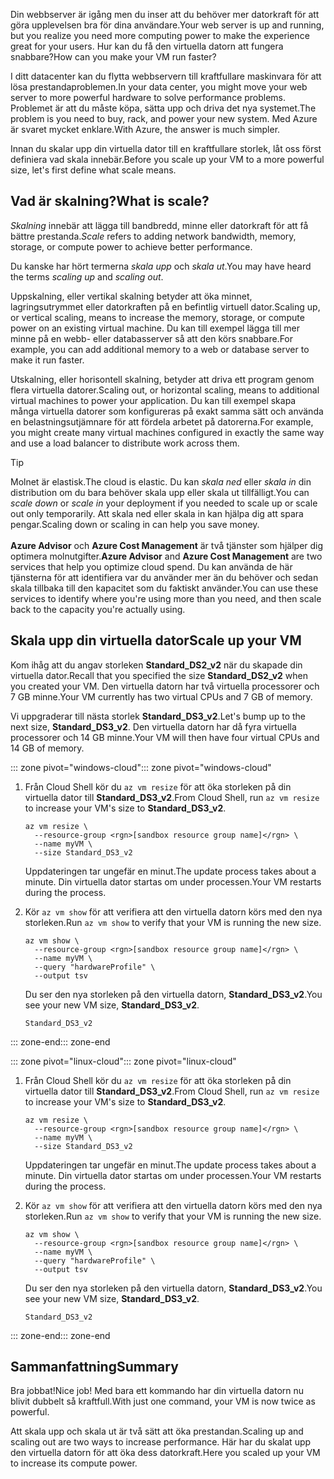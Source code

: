 <span data-ttu-id="3344a-101">Din webbserver är igång men du inser att du behöver mer datorkraft för att göra upplevelsen bra för dina användare.</span><span class="sxs-lookup"><span data-stu-id="3344a-101">Your web server is up and running, but you realize you need more computing power to make the experience great for your users.</span></span> <span data-ttu-id="3344a-102">Hur kan du få den virtuella datorn att fungera snabbare?</span><span class="sxs-lookup"><span data-stu-id="3344a-102">How can you make your VM run faster?</span></span>

<span data-ttu-id="3344a-103">I ditt datacenter kan du flytta webbservern till kraftfullare maskinvara för att lösa prestandaproblemen.</span><span class="sxs-lookup"><span data-stu-id="3344a-103">In your data center, you might move your web server to more powerful hardware to solve performance problems.</span></span> <span data-ttu-id="3344a-104">Problemet är att du måste köpa, sätta upp och driva det nya systemet.</span><span class="sxs-lookup"><span data-stu-id="3344a-104">The problem is you need to buy, rack, and power your new system.</span></span> <span data-ttu-id="3344a-105">Med Azure är svaret mycket enklare.</span><span class="sxs-lookup"><span data-stu-id="3344a-105">With Azure, the answer is much simpler.</span></span>

<span data-ttu-id="3344a-106">Innan du skalar upp din virtuella dator till en kraftfullare storlek, låt oss först definiera vad skala innebär.</span><span class="sxs-lookup"><span data-stu-id="3344a-106">Before you scale up your VM to a more powerful size, let's first define what scale means.</span></span>

## <a name="what-is-scale"></a><span data-ttu-id="3344a-107">Vad är skalning?</span><span class="sxs-lookup"><span data-stu-id="3344a-107">What is scale?</span></span>

<span data-ttu-id="3344a-108">_Skalning_ innebär att lägga till bandbredd, minne eller datorkraft för att få bättre prestanda.</span><span class="sxs-lookup"><span data-stu-id="3344a-108">_Scale_ refers to adding network bandwidth, memory, storage, or compute power to achieve better performance.</span></span>  

<span data-ttu-id="3344a-109">Du kanske har hört termerna _skala upp_ och _skala ut_.</span><span class="sxs-lookup"><span data-stu-id="3344a-109">You may have heard the terms _scaling up_ and _scaling out_.</span></span>

<span data-ttu-id="3344a-110">Uppskalning, eller vertikal skalning betyder att öka minnet, lagringsutrymmet eller datorkraften på en befintlig virtuell dator.</span><span class="sxs-lookup"><span data-stu-id="3344a-110">Scaling up, or vertical scaling, means to increase the memory, storage, or compute power on an existing virtual machine.</span></span> <span data-ttu-id="3344a-111">Du kan till exempel lägga till mer minne på en webb- eller databasserver så att den körs snabbare.</span><span class="sxs-lookup"><span data-stu-id="3344a-111">For example, you can add additional memory to a web or database server to make it run faster.</span></span>

<span data-ttu-id="3344a-112">Utskalning, eller horisontell skalning, betyder att driva ett program genom flera virtuella datorer.</span><span class="sxs-lookup"><span data-stu-id="3344a-112">Scaling out, or horizontal scaling, means to additional virtual machines to power your application.</span></span> <span data-ttu-id="3344a-113">Du kan till exempel skapa många virtuella datorer som konfigureras på exakt samma sätt och använda en belastningsutjämnare för att fördela arbetet på datorerna.</span><span class="sxs-lookup"><span data-stu-id="3344a-113">For example, you might create many virtual machines configured in exactly the same way and use a load balancer to distribute work across them.</span></span>

> [!TIP]
> <span data-ttu-id="3344a-114">Molnet är elastisk.</span><span class="sxs-lookup"><span data-stu-id="3344a-114">The cloud is elastic.</span></span> <span data-ttu-id="3344a-115">Du kan _skala ned_ eller _skala in_ din distribution om du bara behöver skala upp eller skala ut tillfälligt.</span><span class="sxs-lookup"><span data-stu-id="3344a-115">You can _scale down_ or _scale in_ your deployment if you needed to scale up or scale out only temporarily.</span></span> <span data-ttu-id="3344a-116">Att skala ned eller skala in kan hjälpa dig att spara pengar.</span><span class="sxs-lookup"><span data-stu-id="3344a-116">Scaling down or scaling in can help you save money.</span></span><br><br><span data-ttu-id="3344a-117">**Azure Advisor** och **Azure Cost Management** är två tjänster som hjälper dig optimera molnutgifter.</span><span class="sxs-lookup"><span data-stu-id="3344a-117">**Azure Advisor** and **Azure Cost Management** are two services that help you optimize cloud spend.</span></span> <span data-ttu-id="3344a-118">Du kan använda de här tjänsterna för att identifiera var du använder mer än du behöver och sedan skala tillbaka till den kapacitet som du faktiskt använder.</span><span class="sxs-lookup"><span data-stu-id="3344a-118">You can use these services to identify where you're using more than you need, and then scale back to the capacity you're actually using.</span></span>

## <a name="scale-up-your-vm"></a><span data-ttu-id="3344a-119">Skala upp din virtuella dator</span><span class="sxs-lookup"><span data-stu-id="3344a-119">Scale up your VM</span></span>

<span data-ttu-id="3344a-120">Kom ihåg att du angav storleken **Standard_DS2_v2** när du skapade din virtuella dator.</span><span class="sxs-lookup"><span data-stu-id="3344a-120">Recall that you specified the size **Standard_DS2_v2** when you created your VM.</span></span> <span data-ttu-id="3344a-121">Den virtuella datorn har två virtuella processorer och 7 GB minne.</span><span class="sxs-lookup"><span data-stu-id="3344a-121">Your VM currently has two virtual CPUs and 7 GB of memory.</span></span>

<span data-ttu-id="3344a-122">Vi uppgraderar till nästa storlek **Standard_DS3_v2**.</span><span class="sxs-lookup"><span data-stu-id="3344a-122">Let's bump up to the next size, **Standard_DS3_v2**.</span></span> <span data-ttu-id="3344a-123">Den virtuella datorn har då fyra virtuella processorer och 14 GB minne.</span><span class="sxs-lookup"><span data-stu-id="3344a-123">Your VM will then have four virtual CPUs and 14 GB of memory.</span></span>

<span data-ttu-id="3344a-124">::: zone pivot="windows-cloud"</span><span class="sxs-lookup"><span data-stu-id="3344a-124">::: zone pivot="windows-cloud"</span></span>

1. <span data-ttu-id="3344a-125">Från Cloud Shell kör du `az vm resize` för att öka storleken på din virtuella dator till **Standard_DS3_v2**.</span><span class="sxs-lookup"><span data-stu-id="3344a-125">From Cloud Shell, run `az vm resize` to increase your VM's size to **Standard_DS3_v2**.</span></span>

    ```azurecli
    az vm resize \
      --resource-group <rgn>[sandbox resource group name]</rgn> \
      --name myVM \
      --size Standard_DS3_v2
    ```
    <span data-ttu-id="3344a-126">Uppdateringen tar ungefär en minut.</span><span class="sxs-lookup"><span data-stu-id="3344a-126">The update process takes about a minute.</span></span> <span data-ttu-id="3344a-127">Din virtuella dator startas om under processen.</span><span class="sxs-lookup"><span data-stu-id="3344a-127">Your VM restarts during the process.</span></span>

1. <span data-ttu-id="3344a-128">Kör `az vm show` för att verifiera att den virtuella datorn körs med den nya storleken.</span><span class="sxs-lookup"><span data-stu-id="3344a-128">Run `az vm show` to verify that your VM is running the new size.</span></span>

    ```azurecli
    az vm show \
      --resource-group <rgn>[sandbox resource group name]</rgn> \
      --name myVM \
      --query "hardwareProfile" \
      --output tsv
    ```
    <span data-ttu-id="3344a-129">Du ser den nya storleken på den virtuella datorn, **Standard_DS3_v2**.</span><span class="sxs-lookup"><span data-stu-id="3344a-129">You see your new VM size, **Standard_DS3_v2**.</span></span>
    ```output
    Standard_DS3_v2
    ```

<span data-ttu-id="3344a-130">::: zone-end</span><span class="sxs-lookup"><span data-stu-id="3344a-130">::: zone-end</span></span>

<span data-ttu-id="3344a-131">::: zone pivot="linux-cloud"</span><span class="sxs-lookup"><span data-stu-id="3344a-131">::: zone pivot="linux-cloud"</span></span>

1. <span data-ttu-id="3344a-132">Från Cloud Shell kör du `az vm resize` för att öka storleken på din virtuella dator till **Standard_DS3_v2**.</span><span class="sxs-lookup"><span data-stu-id="3344a-132">From Cloud Shell, run `az vm resize` to increase your VM's size to **Standard_DS3_v2**.</span></span>

    ```azurecli
    az vm resize \
      --resource-group <rgn>[sandbox resource group name]</rgn> \
      --name myVM \
      --size Standard_DS3_v2
    ```
    <span data-ttu-id="3344a-133">Uppdateringen tar ungefär en minut.</span><span class="sxs-lookup"><span data-stu-id="3344a-133">The update process takes about a minute.</span></span> <span data-ttu-id="3344a-134">Din virtuella dator startas om under processen.</span><span class="sxs-lookup"><span data-stu-id="3344a-134">Your VM restarts during the process.</span></span>

1. <span data-ttu-id="3344a-135">Kör `az vm show` för att verifiera att den virtuella datorn körs med den nya storleken.</span><span class="sxs-lookup"><span data-stu-id="3344a-135">Run `az vm show` to verify that your VM is running the new size.</span></span>

    ```azurecli
    az vm show \
      --resource-group <rgn>[sandbox resource group name]</rgn> \
      --name myVM \
      --query "hardwareProfile" \
      --output tsv
    ```
    <span data-ttu-id="3344a-136">Du ser den nya storleken på den virtuella datorn, **Standard_DS3_v2**.</span><span class="sxs-lookup"><span data-stu-id="3344a-136">You see your new VM size, **Standard_DS3_v2**.</span></span>
    ```output
    Standard_DS3_v2
    ```

<span data-ttu-id="3344a-137">::: zone-end</span><span class="sxs-lookup"><span data-stu-id="3344a-137">::: zone-end</span></span>

## <a name="summary"></a><span data-ttu-id="3344a-138">Sammanfattning</span><span class="sxs-lookup"><span data-stu-id="3344a-138">Summary</span></span>

<span data-ttu-id="3344a-139">Bra jobbat!</span><span class="sxs-lookup"><span data-stu-id="3344a-139">Nice job!</span></span> <span data-ttu-id="3344a-140">Med bara ett kommando har din virtuella datorn nu blivit dubbelt så kraftfull.</span><span class="sxs-lookup"><span data-stu-id="3344a-140">With just one command, your VM is now twice as powerful.</span></span>

<span data-ttu-id="3344a-141">Att skala upp och skala ut är två sätt att öka prestandan.</span><span class="sxs-lookup"><span data-stu-id="3344a-141">Scaling up and scaling out are two ways to increase performance.</span></span> <span data-ttu-id="3344a-142">Här har du skalat upp den virtuella datorn för att öka dess datorkraft.</span><span class="sxs-lookup"><span data-stu-id="3344a-142">Here you scaled up your VM to increase its compute power.</span></span>